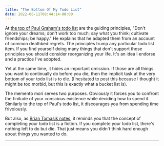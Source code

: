 ```yaml
---
title: "The Bottom Of My Todo List"
date: 2022-06-11T08:44:14-08:00
---
```


At [the top of Paul Graham's todo list](http://paulgraham.com/todo.html) are the guiding principles, "Don't ignore your dreams; don't work too much; say what you think; cultivate friendships; be happy."
He explains that he adapted them from an account of common deathbed regrets.
The principles trump any particular todo list item.
If you find yourself doing many things that don't support those principles you should consider reorganizing your life.
It's an idea I endorse and a practice I've adopted.

Yet at the same time, it hides an important omission.
If those are all things you want to continually do before you die, then the implicit task at the very bottom of your todo list is to die.
(I hesitated to post this because I thought it might be too morbid, but this is exactly what a bucket list is).

The memento mori serves two purposes.
Obviously it forces you to confront the finitude of your conscious existence while deciding how to spend it.
Similarly to the top of Paul's todo list, it discourages you from spending time frivolously.

But also, as [Brian Tomasik notes](https://briantomasik.com/how-i-use-todo-lists/), it reminds you that the concept of completing your todo list is a fiction.
If you complete your todo list, there's nothing left to do but die.
That just means you didn't think hard enough about things you wanted to do.

---

